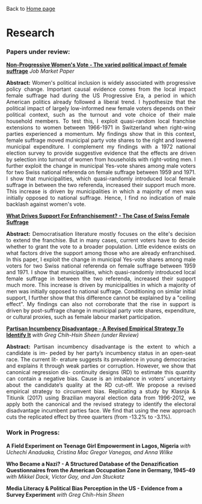 Back to [Home page](/README.md)

# Research

### Papers under review:

[**Non-Progressive Women's Vote - The varied political impact of female suffrage**](https://www.dropbox.com/s/jn1hgcmjnrdvrna/suffrage.pdf?dl=0) *Job Market Paper*

<p align = 'justify'> <b>Abstract:</b> Women's political inclusion is widely associated with progressive policy change. Important causal evidence comes from the local impact female suffrage had during the US Progressive Era, a period in which American politics already followed a liberal trend. I hypothesize that the political impact of largely low-informed new female voters depends on their political context, such as the turnout and vote choice of their male household members. To test this, I exploit quasi-random local franchise extensions to women between 1966-1971 in Switzerland when right-wing parties experienced a momentum. My findings show that in this context, female suffrage moved municipal party vote shares to the right and lowered municipal expenditure. I complement my findings with a 1972 national election survey to provide suggestive evidence that the effects are driven by selection into turnout of women from households with right-voting men. I further exploit the change in municipal Yes-vote shares among male voters for two Swiss national referenda on female suffrage between 1959 and 1971. I show that municipalities, which quasi-randomly introduced local female suffrage in between the two referenda, increased their support much more. This increase is driven by municipalities in which a majority of men was initially opposed to national suffrage. Hence, I find no indication of male backlash against women's vote.</p>

[**What Drives Support For Enfranchisement? - The Case of Swiss Female Suffrage**](https://www.dropbox.com/s/6ko2wa1l0zxquwq/referenda.pdf?dl=0)

<p align = 'justify'> <b>Abstract:</b> Democratisation literature mostly focuses on the elite's decision to extend the franchise. But in many cases, current voters have to decide whether to grant the vote to a broader population. Little evidence exists on what factors drive the support among those who are already enfranchised. In this paper, I exploit the change in municipal Yes-vote shares among male voters for two Swiss national referenda on female suffrage between 1959 and 1971. I show that municipalities, which quasi-randomly introduced local female suffrage in between the two referenda, increased their support much more. This increase is driven by municipalities in which a majority of men was initially opposed to national suffrage. Conditioning on similar initial support, I further show that this difference cannot be explained by a "ceiling effect". My findings can also not corroborate that the rise in support is driven by post-suffrage change in municipal party vote shares, expenditure, or cultural proxies, such as female labour market participation.</p>

[**Partisan Incumbency Disadvantage - A Revised Empirical Strategy To Identify It**](https://www.dropbox.com/s/49yv42vtyuin12d/pid_bjps_sep2021.pdf?dl=0) *with Greg Chih-Hsin Sheen (under Review)*

<p align = 'justify'> <b>Abstract:</b> Partisan incumbency disadvantage is the extent to which a candidate is im- peded by her party’s incumbency status in an open-seat race. The current lit- erature suggests its prevalence in young democracies and explains it through weak parties or corruption. However, we show that canonical regression dis- continuity designs (RD) to estimate this quantity can contain a negative bias. Cause is an imbalance in voters’ uncertainty about the candidate’s quality at the RD cut-off. We propose a revised empirical strategy to circumvent bias. Replicating a study by Klasnja & Titiunik (2017) using Brazilian mayoral election data from 1996-2012, we apply both the canonical and the revised strategy to identify the electoral disadvantage incumbent parties face. We find that using the new approach cuts the replicated effect by three quarters (from -13.2% to -3.1%).</p>

### Work in Progress:

**A Field Experiment on Teenage Girl Empowerment in Lagos, Nigeria** *with Uchechi Anaduaka, Cristina Mac Gregor Vanegas, and Anna Wilke*

**Who Became a Nazi? - A Structured Database of the Denazification Questionnaires from the American Occupation Zone in Germany, 1945-49** *with Mikkel Dack, Victor Gay, and Jan Stuckatz*

**Media Literacy & Political Bias Perception in the US - Evidence from a Survey Experiment** *with Greg Chih-Hsin Sheen*

